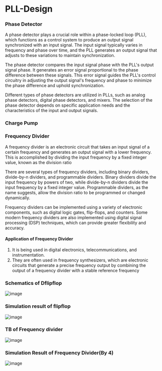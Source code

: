 # PLL-Design
### Phase Detector
A phase detector plays a crucial role within a phase-locked loop (PLL), which functions as a control system to produce an output signal synchronized with an input signal. The input signal typically varies in frequency and phase over time, and the PLL generates an output signal that adjusts to these variations to maintain synchronization.

The phase detector compares the input signal phase with the PLL's output signal phase. It generates an error signal proportional to the phase difference between these signals. This error signal guides the PLL's control circuitry in adjusting the output signal's frequency and phase to minimize the phase difference and uphold synchronization.

Different types of phase detectors are utilized in PLLs, such as analog phase detectors, digital phase detectors, and mixers. The selection of the phase detector depends on specific application needs and the characteristics of the input and output signals.
### Charge Pump


### Frequency Divider
A frequency divider is an electronic circuit that takes an input signal of a certain frequency and generates an output signal with a lower frequency. This is accomplished by dividing the input frequency by a fixed integer value, known as the division ratio

There are several types of frequency dividers, including binary dividers, divide-by-n dividers, and programmable dividers. Binary dividers divide the input frequency by powers of two, while divide-by-n dividers divide the input frequency by a fixed integer value. Programmable dividers, as the name suggests, allow the division ratio to be programmed or changed dynamically.

Frequency dividers can be implemented using a variety of electronic components, such as digital logic gates, flip-flops, and counters. Some modern frequency dividers are also implemented using digital signal processing (DSP) techniques, which can provide greater flexibility and accuracy.
#### Application of Frequency Divider
1. It is being used in digital electronics, telecommunications, and instrumentation.
2. They are often used in frequency synthesizers, which are electronic circuits that generate a precise frequency output by combining the output of a frequency divider with a stable reference frequency
### Schematics of Dflipflop
![image](https://github.com/user-attachments/assets/60779a71-6e73-41c6-8914-c7b4127f435a)
### Simulation result of flipflop
![image](https://github.com/user-attachments/assets/93d8e01c-acb2-4b13-864a-a0d501f3d9e0)

### TB of Frequency divider
![image](https://github.com/user-attachments/assets/e6a287de-74c1-4341-995f-07093737591b)
### Simulation Result of Frequency Divider(By 4)
![image](https://github.com/user-attachments/assets/80ce51b1-bc25-4127-8b5f-366075eebeb9)




